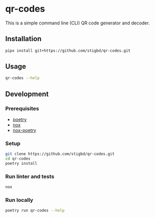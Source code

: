 # qr-codes

This is a simple command line (CLI) QR code generator and decoder.

## Installation

```bash
pipx install git+https://github.com/stigbd/qr-codes.git
```

## Usage

```bash
qr-codes --help
```

## Development

### Prerequisites

- [poetry](https://python-poetry.org/docs/#installation)
- [nox](https://nox.thea.codes/en/stable/)
- [nox-poetry](https://nox-poetry.readthedocs.io/en/stable/)

### Setup

```bash
git clone https://github.com/stigbd/qr-codes.git
cd qr-codes
poetry install
```

### Run linter and tests

```bash
nox
```

### Run locally

```bash
poetry run qr-codes --help
```
